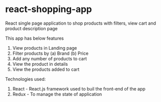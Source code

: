 # react-shopping-app
React single page application to shop products with filters, view cart and product description page

This app has below features

1. View products in Landing page
2. Filter products by (a) Brand (b) Price
3. Add any number of products to cart
4. View the product in details
5. View the products added to cart

Technologies used:
1. React - React.js framework used to buil the front-end of the app
2. Redux - To manage the state of application
